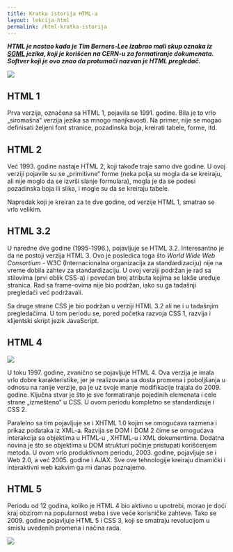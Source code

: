 ```yaml
---
title: Kratka istorija HTML-a
layout: lekcija-html
permalink: /html-kratka-istorija
---
```


***HTML je nastao kada je Tim Berners-Lee izabrao mali skup oznaka iz [SGML](https://en.wikipedia.org/wiki/Standard_Generalized_Markup_Language) jezika, koji je korišćen na CERN-u za formatiranje dokumenata. Softver koji je ovo znao da protumači nazvan je HTML pregledač.***

![](https://upload.wikimedia.org/wikipedia/commons/9/9a/OED-LEXX-Bungler.jpg)

## HTML 1

Prva verzija, označena sa HTML 1, pojavila se 1991. godine. Bila je to vrlo „siromašna“ verzija jezika sa mnogo manjkavosti. Na primer, nije se mogao definisati željeni font stranice, pozadinska boja, kreirati tabele, forme, itd.

## HTML 2

Već 1993. godine nastaje HTML 2, koji takođe traje samo dve godine. U ovoj verziji pojavile su se „primitivne“ forme (neka polja su mogla da se kreiraju, ali nije moglo da se izvrši slanje formulara), mogla je da se podesi pozadinska boja ili slika, i mogle su da se kreiraju tabele.

Napredak koji je kreiran za te dve godine, od verzije HTML 1, smatrao se vrlo velikim.

## HTML 3.2

U naredne dve godine (1995-1996.), pojavljuje se HTML 3.2. Interesantno je da ne postoji verzija HTML 3. Ovo je posledica toga što *World Wide Web Consortium* - W3C (Internacionalna organizacija za standardizaciju) nije na vreme dobila zahtev za standardizaciju. U ovoj verziji podržan je rad sa stilovima (prvi oblik CSS-a) i povećan broj atributa kojima se lakše uređuje stranica. Rad sa frame-ovima nije bio podržan, iako su ga tadašnji pregledači već podržavali.

Sa druge strane CSS je bio podržan u verziji HTML 3.2 ali ne i u tadašnjim pregledačima. U tom periodu se, pored početka razvoja CSS 1, razvija i klijentski skript jezik JavaScript.

## HTML 4

![](https://mediascopeinc.files.wordpress.com/2011/07/lego-website.png)

U toku 1997. godine, zvanično se pojavljuje HTML 4. Ova verzija je imala vrlo dobre karakteristike, jer je realizovana sa dosta promena i poboljšanja u odnosu na ranije verzije, pa je uz svoje manje modifikacije trajala do 2009. godine. Ključna stvar je što je sve formatiranje pojedinih elemenata i cele strane „izmešteno“ u CSS. U ovom periodu kompletno se standardizuje i CSS 2.

Paralelno sa tim pojavljuje se i XHTML 1.0 kojim se omogućava razmena i prikaz podataka iz XML-a. Razvija se DOM i DOM 2 čime se omogućava interakcija sa objektima u HTML-u , XHTML-u i XML dokumentima. Dodatna novina je što se objektima u DOM strukturi počinje pristupati korišćenjem metoda. U ovom vrlo produktivnom periodu, 2003. godine, pojavljuje se i Web 2.0, a već 2005. godine i AJAX. Sve ove tehnologije kreiraju dinamički i interaktivni web kakvim ga mi danas poznajemo.

## HTML 5

Periodu od 12 godina, koliko je HTML 4 bio aktivno u upotrebi, morao je doći kraj obzirom na popularnost weba i sve veće korisničke zahteve. Tako se 2009. godine pojavljuje HTML 5 i CSS 3, koji se smatraju revolucijom u smislu uvedenih promena i načina rada.

![](https://js.devexpress.com/Content/Images/features/html5-css-javascript-logos.png)
